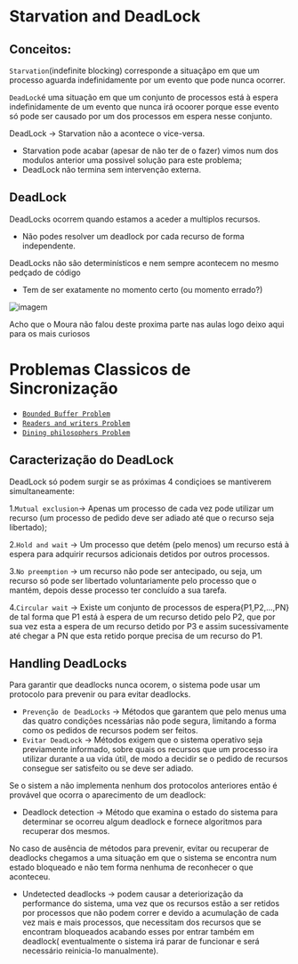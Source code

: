 # Starvation and DeadLock

## Conceitos:

`Starvation`(indefinite blocking) corresponde a situaçãpo em que um processo aguarda indefinidamente por um evento que pode nunca ocorrer.

`DeadLock`é uma situação em que um conjunto de processos está à espera indefinidamente de um evento que nunca irá ocoorer porque esse evento só pode ser causado por um dos processos em espera nesse conjunto.

DeadLock -> Starvation não a acontece o vice-versa.
  - Starvation pode acabar (apesar de não ter de o fazer) vimos num dos modulos anterior uma possivel solução para este problema;
  - DeadLock não termina sem intervenção externa.


## DeadLock

DeadLocks ocorrem quando estamos a aceder a multiplos recursos.
  - Não podes resolver um deadlock por cada recurso de forma independente.

DeadLocks não são determinísticos e nem sempre acontecem no mesmo pedçado de código
  - Tem de ser exatamente no momento certo (ou momento errado?)
  
  ![imagem](https://user-images.githubusercontent.com/62023102/119237446-be47c480-bb34-11eb-922f-16ae37c2202a.png)

Acho que o Moura não falou deste proxima parte nas aulas logo deixo aqui para os mais curiosos

# Problemas Classicos de Sincronização 

 - [`Bounded Buffer Problem`](https://www.tutorialspoint.com/producer-consumer-problem-using-semaphores)
 - [`Readers and writers Problem`](https://www.tutorialspoint.com/readers-writers-problem)
 - [`Dining philosophers Problem`](https://www.tutorialspoint.com/dining-philosophers-problem-dpp)

## Caracterização do DeadLock

DeadLock só podem surgir se as próximas 4 condiçioes se mantiverem simultaneamente:

  1.`Mutual exclusion`-> Apenas um processo de cada vez pode utilizar um recurso (um processo de pedido deve ser adiado até que o recurso seja libertado);
  
  2.`Hold and wait` -> Um processo que detém (pelo menos) um recurso está à espera para adquirir recursos adicionais detidos por outros processos.
  
  3.`No preemption` -> um recurso não pode ser antecipado, ou seja, um recurso só pode ser libertado voluntariamente pelo processo que o mantém, depois desse processo ter concluído a sua tarefa.
  
  4.`Circular wait` -> Existe um conjunto de processos de espera{P1,P2,...,PN} de tal forma que P1 está à espera de um recurso detido pelo P2, que por sua vez esta a espera de um recurso detido por P3 e assim sucessivamente até chegar a PN que esta retido porque precisa de um recurso do P1.

## Handling DeadLocks

Para garantir que deadlocks nunca ocorem, o sistema pode usar um protocolo para prevenir ou para evitar deadlocks.

  - `Prevenção de DeadLocks` -> Métodos que garantem que pelo menus uma das quatro condições ncessárias não pode segura, limitando a forma como os pedidos de recursos podem ser feitos.
  - `Evitar DeadLock` -> Métodos exigem que o sistema operativo seja previamente informado, sobre quais os recursos que um processo ira utilizar durante a ua vida útil, de modo a decidir se o pedido de recursos consegue ser satisfeito ou se deve ser adiado.

Se o sistem a não implementa nenhum dos protocolos anteriores então é provável que ocorra o aparecimento de um deadlock:

  - Deadlock detection -> Método que examina o estado do sistema para determinar se ocorreu algum deadlock e fornece algoritmos para recuperar dos mesmos.

No caso de ausência de métodos para prevenir, evitar ou recuperar de deadlocks chegamos a uma situação em que o sistema se encontra num estado bloqueado e não tem forma nenhuma de reconhecer o que aconteceu.

- Undetected deadlocks -> podem causar a deteriorização da performance do sistema, uma vez que os recursos estão a ser retidos por processos que não podem correr e devido a acumulação de cada vez mais e mais processos, que necessitam dos recursos que se encontram bloqueados acabando esses por entrar também em deadlock( eventualmente o sistema irá parar de funcionar e será necessário reinicia-lo manualmente).

